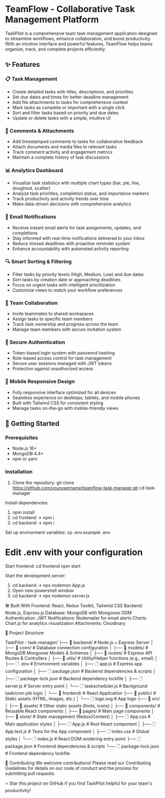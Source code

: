 # TeamFlow - Collaborative Task Management Platform

TaskPilot is a comprehensive team task management application designed to streamline workflows, enhance collaboration, and boost productivity. With an intuitive interface and powerful features, TeamFlow helps teams organize, track, and complete projects efficiently.

## ✨ Features

### 📋 Task Management
- Create detailed tasks with titles, descriptions, and priorities
- Set due dates and times for better deadline management
- Add file attachments to tasks for comprehensive context
- Mark tasks as complete or important with a single click
- Sort and filter tasks based on priority and due dates
- Update or delete tasks with a simple, intuitive UI

### 💬 Comments & Attachments
- Add timestamped comments to tasks for collaborative feedback
- Attach documents and media files to relevant tasks
- Track comment activity and engagement metrics
- Maintain a complete history of task discussions

### 📊 Analytics Dashboard
- Visualize task statistics with multiple chart types (bar, pie, line, doughnut, scatter)
- Analyze task priorities, completion status, and importance markers
- Track productivity and activity trends over time
- Make data-driven decisions with comprehensive analytics

### 📧 Email Notifications
- Receive instant email alerts for task assignments, updates, and completions
- Stay informed with real-time notifications delivered to your inbox
- Reduce missed deadlines with proactive reminder system
- Enhance accountability with automated activity reporting

### 🔍 Smart Sorting & Filtering
- Filter tasks by priority levels (High, Medium, Low) and due dates
- Sort tasks by creation date or approaching deadlines
- Focus on urgent tasks with intelligent prioritization
- Customize views to match your workflow preferences

### 👥 Team Collaboration
- Invite teammates to shared workspaces
- Assign tasks to specific team members
- Track task ownership and progress across the team
- Manage team members with secure invitation system

### 🔐 Secure Authentication
- Token-based login system with password hashing
- Role-based access control for task management
- Secure user sessions managed with JWT tokens
- Protection against unauthorized access

### 📱 Mobile Responsive Design
- Fully responsive interface optimized for all devices
- Seamless experience on desktops, tablets, and mobile phones
- Built with Tailwind CSS for consistent styling
- Manage tasks on-the-go with mobile-friendly views

## 🚀 Getting Started

### Prerequisites
- Node.js 16+
- MongoDB 4.4+
- npm or yarn

### Installation
1. Clone the repository:
git clone https://github.com/yourusername/teamflow-task-manager.git
cd task-manager

Install dependencies:
1. npm install
2. cd frontend
   -> npm i
3. cd backend 
   -> npm i

Set up environment variables:
cp .env.example .env
# Edit .env with your configuration

Start frontend:
cd frontend 
npm start

Start the development server:
1. cd backend
   -> npx nodemon App.js
2. Open new powershell window 
3. cd backend
   -> npx nodemon server.js


🛠️ Built With
Frontend: React, Redux Toolkit, Tailwind CSS
Backend: Node.js, Express.js
Database: MongoDB with Mongoose ODM
Authentication: JWT
Notifications: Nodemailer for email alerts
Charts: Chart.js for analytics visualization
Attachments: Cloudinary


📁 Project Structure

TaskPilot - task-manager/
├── 📁 backend/                    # Node.js + Express Server
│   ├── 📁 conn/                   # Database connection configuration
│   ├── 📁 models/                 # MongoDB Mongoose Models & Schemas
│   ├── 📁 routes/                 # Express API Routes & Controllers
│   ├── 📁 utils/                  # Utility/Helper functions (e.g., email)
│   ├── 🗋 .env                    # Environment variables
│   ├── 🗋 app.js                  # Express app configuration
│   ├── 🗋 package.json            # Backend dependencies & scripts
│   ├── 🗋 package-lock.json       # Backend dependency lockfile
│   ├── 🗋 server.js               # Server entry point
│   └── 🗋 taskscheduler.js        # Background task/cron job logic
│
└── 📁 frontend/                   # React Application
    ├── 📁 public/                 # Static assets (HTML, images, etc.)
    │   └── 🗋 logo.svg             # App logo
    ├── 📁 src/
    │   ├── 📁 assets/             # Other static assets (fonts, icons)
    │   ├── 📁 components/         # Reusable React components
    │   ├── 📁 pages/              # Main page components
    │   ├── 📁 store/              # State management (Redux/Context)
    │   ├── 🗋 App.css             # Main application styles
    │   ├── 🗋 App.js              # Root React component
    │   ├── 🗋 App.test.js         # Tests for the App component
    │   ├── 🗋 index.css           # Global styles
    │   └── 🗋 index.js            # React DOM rendering entry point
    ├── 🗋 package.json            # Frontend dependencies & scripts
    └── 🗋 package-lock.json       # Frontend dependency lockfile


🤝 Contributing
We welcome contributions! Please read our Contributing Guidelines for details on our code of conduct and the process for submitting pull requests.

⭐ Star this project on GitHub if you find TaskPilot helpful for your team's productivity!
